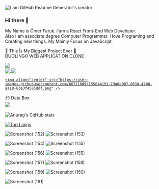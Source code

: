 ![I am GitHub Readme Generator's creator](https://user-images.githubusercontent.com/68571009/155843503-9e4b969c-ad60-47e3-8583-3dfa9bde24af.jpg)

### Hi there 👋

My Name is Ömer Faruk. I'am a React Front-End Web Developer. <br/>
Also I'am associate degree Computer Programmer. I love Programing and Creating new things. My Mainly Focus on JavaScript. 


🥳 This İs My Biggest Project Ever 🥳
<br/>
DUOLİNGO WEB APPLİCATİON CLONE
<br/>
<a href="https://github.com/omerfarukyapici/duolingo-clone">
  <div>
    <img align="center" src="https://user-images.githubusercontent.com/68571009/155842836-657f1890-8c21-42cb-b390-f89902442549.jpg" />
  </div>
  <div>
   <img align="center" src="https://user-images.githubusercontent.com/68571009/155844183-593b37fb-c360-41ed-a4d6-aa1251a8f574.png" /> 
   <img align="center" src="https://user-images.githubusercontent.com/68571009/155844186-ce644cab-4db3-40ee-af9d-9a91e7a3d1c5.png" />
    
    <img align="center" src="https://user-images.githubusercontent.com/68571009/155844191-7da6e087-8638-47b8-aa18-8de3f4585ddf.png" /> 
  </div>
</a>

📦 Data Box
<br/>
<a href="https://github.com/omerfarukyapici/duolingo-clone">
  <img align="center" src="https://user-images.githubusercontent.com/68571009/155843260-f8b667d8-56ed-421a-aa92-c614a9642d94.jpg" />
</a>
<br/><br/>
![Anurag's GitHub stats](https://github-readme-stats.vercel.app/api?username=omerfarukyapici&show_icons=true&theme=radical)

[![Top Langs](https://github-readme-stats.vercel.app/api/top-langs/?username=omerfarukyapici&layout=compact)](https://github.com/anuraghazra/github-readme-stats)


![Screenshot (152)](https://user-images.githubusercontent.com/68571009/155844183-593b37fb-c360-41ed-a4d6-aa1251a8f574.png)
![Screenshot (153)](https://user-images.githubusercontent.com/68571009/155844186-ce644cab-4db3-40ee-af9d-9a91e7a3d1c5.png)

![Screenshot (154)](https://user-images.githubusercontent.com/68571009/155844191-7da6e087-8638-47b8-aa18-8de3f4585ddf.png)
![Screenshot (155)](https://user-images.githubusercontent.com/68571009/155844194-8a1a9b8d-6e68-4f0b-a3eb-c0f69010550f.png)

![Screenshot (156)](https://user-images.githubusercontent.com/68571009/155844196-04d8eaf2-f10d-4e86-8221-fd0b21cbfa07.png)
![Screenshot (155)](https://user-images.githubusercontent.com/68571009/155844202-73cfe3e5-e53a-4536-8249-e80163c8232b.png)

![Screenshot (157)](https://user-images.githubusercontent.com/68571009/155844210-e4a13188-df7c-429c-9449-1cefe18f6b1a.png)
![Screenshot (158)](https://user-images.githubusercontent.com/68571009/155844214-bd12afdd-4dfc-444f-bc8f-f38c6c0f8e39.png)

![Screenshot (159)](https://user-images.githubusercontent.com/68571009/155844218-cf96f40c-9a76-43da-b8bd-774e8fb587a1.png)
![Screenshot (160)](https://user-images.githubusercontent.com/68571009/155844222-6ec1060e-afc1-4773-9315-a230baa1f10b.png)

![Screenshot (161)](https://user-images.githubusercontent.com/68571009/155844225-11cdbf4e-fa03-4a14-9414-c4d95746c7a4.png)




